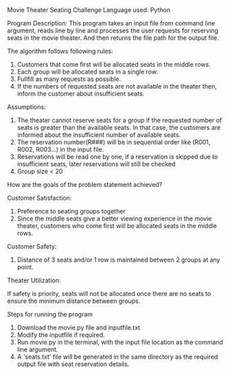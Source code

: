 Movie Theater Seating Challenge
Language used: Python

Program Description: 
  This program takes an input file from command line argument, reads line by line and processes the user requests for reserving seats in the movie theater. And then returns the file path for the output file.
  
The algorithm follows following rules:
  1. Customers that come first will be allocated seats in the middle rows.
  2. Each group will be allocated seats in a single row.
  3. Fullfill as many requests as possible.
  4. If the numbers of requested seats are not available in the theater then, inform the customer about insufficient seats.

Assumptions:

  1. The theater cannot reserve seats for a group if the requested number of seats is greater than the available seats. In that case, the customers are informed about the insufficient number of available seats.
  2. The reservation number(R###) will be in sequential order like (R001, R002, R003...) in the input file.
  3. Reservations will be read one by one, if a reservation is skipped due to insufficient seats, later reservations will still be checked
  4. Group size < 20

How are the goals of the problem statement achieved?

Customer Satisfaction:

  1. Preference to seating groups together
  2. Since the middle seats give a better viewing experience in the movie theater, customers who come first will be allocated seats in the middle rows.

Customer Safety:
  1. Distance of 3 seats and/or 1 row is maintained between 2 groups at any point.

Theater Utilization:

  If safety is priority, seats will not be allocated once there are no seats to ensure the minimum distance between groups.

Steps for running the program

  1. Download the movie.py file and inputfile.txt
  2. Modify the inputfile if required.
2. Run movie.py in the terminal, with the input file location as the command line argument.
3. A 'seats.txt' file will be generated in the same directory as the required output file with seat reservation details.
